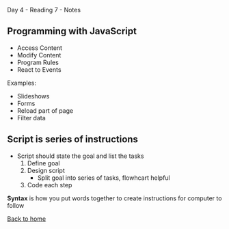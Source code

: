 Day 4 - Reading 7 - Notes

## Programming with JavaScript

- Access Content
- Modify Content
- Program Rules
- React to Events

Examples:
- Slideshows
- Forms
- Reload part of page
- Filter data

## Script is series of instructions

- Script should state the goal and list the tasks
    1. Define goal
    2. Design script
        - Split goal into series of tasks, flowhcart helpful
    3. Code each step

**Syntax** is how you put words together to create instructions for computer to follow



[Back to home](README.md)